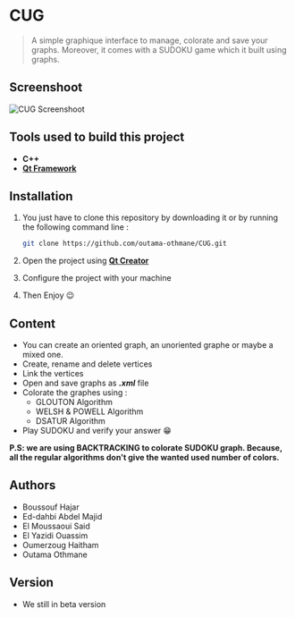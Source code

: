 # CUG

> A simple graphique interface to manage, colorate and save your graphs. Moreover, it comes with a SUDOKU game which it built using graphs.

## Screenshoot
![CUG Screenshoot](https://i.imgur.com/s5nfhFs.png)

## Tools used to build this project
* **C++**
* **[Qt Framework](https://www.qt.io/)**

## Installation
1. You just have to clone this repository by downloading it or by running the following command line :
    ```bash
    git clone https://github.com/outama-othmane/CUG.git
    ```

2. Open the project using **[Qt Creator](https://www.qt.io/download)**
3. Configure the project with your machine
4. Then Enjoy 😉

## Content
* You can create an oriented graph, an unoriented graphe or maybe a mixed one.
* Create, rename and delete vertices
* Link the vertices
* Open and save graphs as **_.xml_** file
* Colorate the graphes using :
    -  GLOUTON Algorithm
    -  WELSH & POWELL Algorithm
    -  DSATUR Algorithm
* Play SUDOKU and verify your answer 😁

**P.S: we are using BACKTRACKING to colorate SUDOKU graph. Because, all the regular algorithms don't give the wanted used number of colors.**

## Authors
-	Boussouf Hajar
-	Ed-dahbi Abdel Majid
-	El Moussaoui Said
-	El Yazidi Ouassim
-	Oumerzoug Haitham
-	Outama Othmane

## Version
* We still in beta version